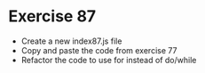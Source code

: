 # Exercise 87

* Create a new index87.js file
* Copy and paste the code from exercise 77
* Refactor the code to use for instead of do/while